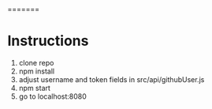 
=======
# Instructions
1. clone repo
2. npm install
3. adjust username and token fields in src/api/githubUser.js
4. npm start
5. go to localhost:8080 
